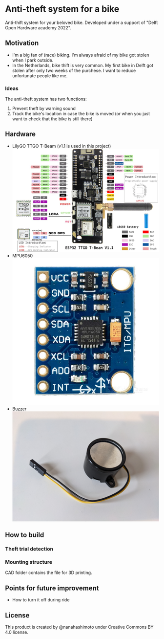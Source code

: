 # Anti-theft system for a bike
Anti-thift system for your beloved bike.
Developed under a support of "Delft Open Hardware academy 2022".

## Motivation
- I'm a big fan of (race) biking. I'm always afraid of my bike got stolen when I park outside.
- In the Netherlands, bike thift is very common. My first bike in Delft got stolen after only two weeks of the purchese. I want to reduce unfortunate people like me.

### Ideas
The anti-theft system has two functions:
1. Prevent theft by warning sound
2. Track the bike's location in case the bike is moved (or when you just want to check that the bike is still there)

## Hardware 
- LilyGO TTGO T-Beam (v1.1 is used in this project)
![T-beam](images/T-beamv1_1.jpg)
- MPU6050
![mpu6050](images/mpu6050.jpg)
- Buzzer
![buzzer](images/Buzzer.jpg)

## How to build
### Theft trial detection



### Mounting structure
CAD folder contains the file for 3D printing.

## Points for future improvement
- How to turn it off during ride

## License
This product is created by @nanahashimoto under Creative Commons BY 4.0 license.
